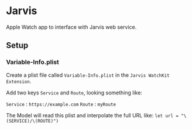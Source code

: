 # Jarvis

Apple Watch app to interface with Jarvis web service.

## Setup

### Variable-Info.plist

Create a plist file called `Variable-Info.plist` in the `Jarvis WatchKit Extension`. 

Add two keys `Service` and `Route`, looking something like:

`Service` : `https://example.com`
`Route` : `myRoute`

The Model will read this plist and interpolate the full URL like: `let url = "\(SERVICE)/\(ROUTE)")`
